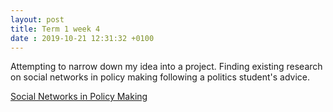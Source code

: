 ```yaml
---
layout: post
title: Term 1 week 4
date : 2019-10-21 12:31:32 +0100
---
```


Attempting to narrow down my idea into a project. 
Finding existing research on social networks in policy making following a politics student's advice.

[Social Networks in Policy Making](https://www.google.com/url?sa=t&rct=j&q=&esrc=s&source=web&cd=3&ved=2ahUKEwi8vLHIo63lAhWfQkEAHUDIB28QFjACegQIARAC&url=https%3A%2F%2Fpeople.as.cornell.edu%2Fsites%2Fpeople%2Ffiles%2FBattaglini%2520and%2520Patacchini_25Jan2019%2520%25281%2529_3.pdf&usg=AOvVaw39lbo4ZSJ2gZoIkhsU52zc)

